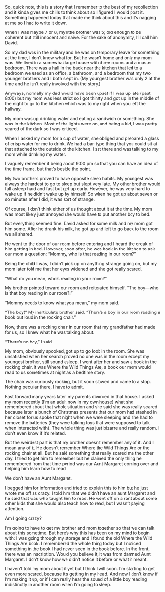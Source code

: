 So, quick note, this is a story that I remember to the best of my recollection and it kinda gives me chills to think about so I figured I would post it. Something happened today that made me think about this and it’s nagging at me so I had to write it down.

When I was maybe 7 or 8, my little brother was 5; old enough to be coherent but still innocent and naive. For the sake of anonymity, I’ll call him David.

So my dad was in the military and he was on temporary leave for something at the time, I don’t know what for. But he wasn’t home and only my mom was. We lived in a somewhat large house with three rooms and a master bedroom. There was a hall in the back near the kitchen that led to a bedroom we used as an office, a bathroom, and a bedroom that my two younger brothers and I both slept in. (My youngest brother was only 2 at the time and he isn’t really involved with the story.) 

Anyways, normally my dad would have been upset if I was up late (past 8:00) but my mom was less strict so I got thirsty and got up in the middle of the night to go to the kitchen which was to my right when you left the hallway. 

My mom was up drinking water and eating a sandwich or something. She was in the kitchen. Most of the lights were on, and being a kid, I was pretty scared of the dark so I was enticed.

When I asked my mom for a cup of water, she obliged and prepared a glass of crisp water for me to drink. We had a bar-type thing that you could sit at that attached to the outside of the kitchen. I sat there and was talking to my mom while drinking my water.

I vaguely remember it being about 9:00 pm so that you can have an idea of the time frame, but that’s beside the point.

My two brothers proved to have opposite sleep habits. My youngest was always the hardest to go to sleep but slept very late. My other brother would fall asleep hard and fast but get up early. However, he was very hard to wake up if he didn’t wake up by himself. So when he got up about seven or so minutes after I did, it was sort of strange.

Of course, I don’t think either of us thought about it at the time. My mom was most likely just annoyed she would have to put another boy to bed.

But everything seemed fine. David asked for some milk and my mom got him some. After he drank his milk, he got up and left to go back to the room we all shared.

He went to the door of our room before entering and I heard the creak of him getting in bed. However, soon after, he was back in the kitchen to ask our mom a question: “Mommy, who is that reading in our room?” 

Being the child I was, I didn’t pick up on anything strange going on, but my mom later told me that her eyes widened and she got really scared. 

“What do you mean, who’s reading in your room?”

My brother pointed toward our room and reiterated himself. “The boy—who is that boy reading in our room?!”

“Mommy needs to know what you mean,” my mom said.

“The boy!” My inarticulate brother said. “There’s a boy in our room reading a book out loud in the rocking chair.”

Now, there was a rocking chair in our room that my grandfather had made for us, so I knew what he was talking about.

“There’s no boy,” I said.

My mom, obviously spooked, got up to go look in the room. She was unsatisfied when her search proved no one was in the room except my youngest brother, still sound asleep. I went after her and saw a book in the rocking chair. It was Where the Wild Things Are, a book our mom would read to us sometimes at night as a bedtime story. 

The chair was curiously rocking, but it soon slowed and came to a stop. Nothing peculiar there, I have to admit.

Fast forward many years later, my parents divorced in that house. I asked my mom recently (I’m an adult now in my own house) what she remembered about that whole situation and she said she was really scared because later, a bunch of Christmas presents that our mom had stashed in her closet for us spoke that night when we were sleeping and she had to remove the batteries (they were talking toys that were supposed to talk when interacted with). The whole thing was just bizarre and really random. I don’t even know if it’s related.

But the weirdest part is that my brother doesn’t remember any of it. And I mean any of it. He doesn’t remember Where the Wild Things Are or the rocking chair at all. But he said something that really scared me the other day. I tried to get him to remember but he claimed the only thing he remembered from that time period was our Aunt Margaret coming over and helping him learn how to read.

We don’t have an Aunt Margaret.

I begged him for information and tried to explain this to him but he just wrote me off as crazy. I told him that we didn’t have an aunt Margaret and he said that was who taught him to read. He went off on a rant about some other kids that she would also teach how to read, but I wasn’t paying attention.

Am I going crazy?

I’m going to have to get my brother and mom together so that we can talk about this sometime. But here’s why this has been on my mind to begin with: I was going through my storage and I found the old Where the Wild Things Are book. I remembered the whole thing today but I noticed something in the book I had never seen in the book before. In the front, there was an inscription. Would you believe it, it was from damned Aunt Margaret. I don’t know how we didn’t notice it before or what it meant.

I haven’t told my mom about it yet but I think I will soon. I’m starting to get even more scared, because it’s getting in my head. And now I don’t know if I’m making it up, or if I can really hear the sound of a little boy reading indistinctly in another room when I’m going to sleep.